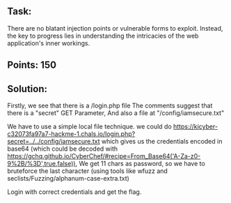 ## Task:
There are no blatant injection points or vulnerable forms to exploit. Instead, the key to progress lies in understanding the intricacies of the web application's inner workings.

## Points: 150 

## Solution:
Firstly, we see that there is a /login.php file
The comments suggest that there is a "secret" GET Parameter, And also a file at "/config/iamsecure.txt"

We have to use a simple local file technique.
we could do https://kicyber-c32073fa97a7-hackme-1.chals.io/login.php?secret=../../config/iamsecure.txt
which gives us the credentials encoded in base64 (which could be decoded with https://gchq.github.io/CyberChef/#recipe=From_Base64('A-Za-z0-9%2B/%3D',true,false)), We get 11 chars as password, so we have to bruteforce the last character (using tools like wfuzz and seclists/Fuzzing/alphanum-case-extra.txt)

Login with correct credentials and get the flag.